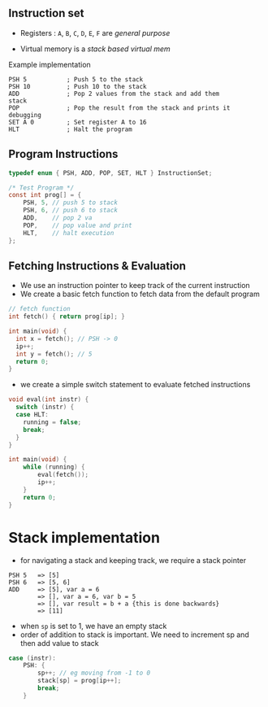## Instruction set

- Registers : `A`, `B`, `C`, `D`, `E`, `F` are _general purpose_

- Virtual memory is a _stack based virtual mem_

Example implementation
```
PSH 5           ; Push 5 to the stack
PSH 10          ; Push 10 to the stack
ADD             ; Pop 2 values from the stack and add them
stack
POP             ; Pop the result from the stack and prints it
debugging
SET A 0         ; Set register A to 16
HLT             ; Halt the program
```

## Program Instructions

```C
typedef enum { PSH, ADD, POP, SET, HLT } InstructionSet;

/* Test Program */
const int prog[] = {
    PSH, 5, // push 5 to stack
    PSH, 6, // push 6 to stack
    ADD,    // pop 2 va
    POP,    // pop value and print
    HLT,    // halt execution
};
```

## Fetching Instructions & Evaluation

- We use an instruction pointer to keep track of the current instruction
- We create a basic fetch function to fetch data from the default program
```C
// fetch function
int fetch() { return prog[ip]; }

int main(void) {
  int x = fetch(); // PSH -> 0
  ip++;
  int y = fetch(); // 5
  return 0;
}
```

- we create a simple switch statement to evaluate fetched instructions
```C
void eval(int instr) {
  switch (instr) {
  case HLT:
    running = false;
    break;
  }
}

int main(void) {
    while (running) {
        eval(fetch());
        ip++;
    }
    return 0;
}
```

# Stack implementation

- for navigating a stack and keeping track, we require a stack pointer
```
PSH 5   => [5]
PSH 6   => [5, 6]
ADD     => [5], var a = 6
        => [], var a = 6, var b = 5
        => [], var result = b + a {this is done backwards}
        => [11]
```
- when `sp` is set to 1, we have an empty stack
- order of addition to stack is important. We need to increment sp and then add value to stack

```C
case (instr):
    PSH: {
        sp++; // eg moving from -1 to 0
        stack[sp] = prog[ip++];
        break;
    }

```
